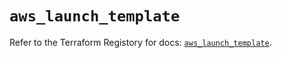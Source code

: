 # `aws_launch_template`

Refer to the Terraform Registory for docs: [`aws_launch_template`](https://registry.terraform.io/providers/hashicorp/aws/5.13.0/docs/resources/launch_template).
